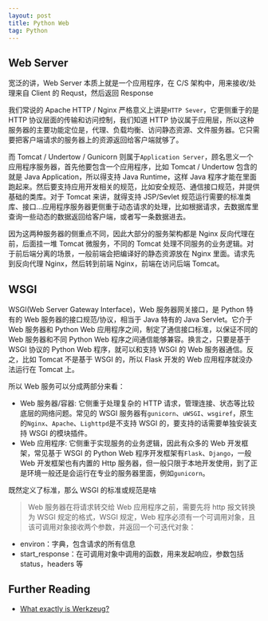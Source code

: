 ```yaml
---
layout: post
title: Python Web
tag: Python
---
```


## Web Server
宽泛的讲，Web Server 本质上就是一个应用程序，在 C/S 架构中，用来接收/处理来自 Client 的 Requst，然后返回 Response

我们常说的 Apache HTTP / Nginx 严格意义上讲是`HTTP Sever`，它更侧重于的是 HTTP 协议层面的传输和访问控制，我们知道 HTTP 协议属于应用层，所以这种服务器的主要功能定位是，代理、负载均衡、访问静态资源、文件服务器。它只需要把客户端请求的服务器上的资源返回给客户端就够了。

而 Tomcat / Undertow / Gunicorn 则属于`Application Server`，顾名思义一个应用程序服务器，首先他要包含一个应用程序，比如 Tomcat / Undertow 包含的就是 Java Application，所以得支持 Java Runtime，这样 Java 程序才能在里面跑起来。然后要支持应用开发相关的规范，比如安全规范、通信接口规范，并提供基础的类库。对于 Tomcat 来讲，就得支持 JSP/Sevlet 规范运行需要的标准类库、接口...应用程序服务器更侧重于动态请求的处理，比如根据请求，去数据库里查询一些动态的数据返回给客户端，或者写一条数据进去。

因为这两种服务器的侧重点不同，因此大部分的服务架构都是 Nginx 反向代理在前，后面挂一堆 Tomcat 微服务，不同的 Tomcat 处理不同服务的业务逻辑。对于前后端分离的场景，一般前端会把编译好的静态资源放在 Nginx 里面。请求先到反向代理 Nginx，然后转到前端 Nginx，前端在访问后端 Tomcat。

## WSGI
WSGI(Web Server Gateway Interface)，Web 服务器网关接口，是 Python 特有的 Web 服务器的接口规范/协议，相当于 Java 特有的 Java Servlet。它介于 Web 服务器和 Python Web 应用程序之间，制定了通信接口标准，以保证不同的 Web 服务器和不同 Python Web 程序之间通信能够兼容。换言之，只要是基于 WSGI 协议的 Python Web 程序，就可以和支持 WSGI 的 Web 服务器通信。反之，比如 Tomcat 不是基于 WSGI 的，所以 Flask 开发的 Web 应用程序就没办法运行在 Tomcat 上。

所以 Web 服务可以分成两部分来看：
* Web 服务器/容器: 它侧重于处理复杂的 HTTP 请求，管理连接、状态等比较底层的网络问题。常见的 WSGI 服务器有`gunicorn`、`uWSGI`、`wsgiref`，原生的`Nginx`、`Apache`、`Lighttpd`是不支持 WSGI 的，要支持的话需要单独安装支持 WSGI 的模块插件。
* Web 应用程序: 它侧重于实现服务的业务逻辑，因此有众多的 Web 开发框架，常见基于 WSGI 的 Python Web 程序开发框架有`Flask`、`Django`，一般 Web 开发框架也有内置的 Http 服务器，但一般只限于本地开发使用，到了正是环境一般还是会运行在专业的服务器里面，例如`gunicorn`。

既然定义了标准，那么 WSGI 的标准或规范是啥
> Web 服务器在将请求转交给 Web 应用程序之前，需要先将 http 报文转换为 WSGI 规定的格式，WSGI 规定，Web 程序必须有一个可调用对象，且该可调用对象接收两个参数，并返回一个可迭代对象：
* environ：字典，包含请求的所有信息
* start_response：在可调用对象中调用的函数，用来发起响应，参数包括 status，headers 等

## Further Reading
* [What exactly is Werkzeug?](https://stackoverflow.com/questions/37004983/what-exactly-is-werkzeug)

